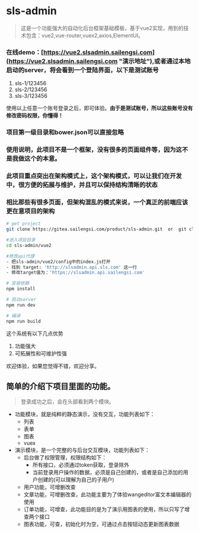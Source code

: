 # sls-admin

> 这是一个功能强大的自动化后台框架基础模板，基于vue2实现，用到的技术包含：vue2,vue-router,vuex2,axios,ElementUI。

### 在线demo：[https://vue2.slsadmin.sailengsi.com](https://vue2.slsadmin.sailengsi.com "演示地址"),或者通过本地启动的server，将会看到一个登陆界面，以下是测试账号

1. sls-1/123456
2. sls-2/123456
3. sls-3/123456

使用以上任意一个账号登录之后，即可体验。**由于是测试账号，所以这些账号没有修改密码权限，你懂得！**

### 项目第一级目录和bower.json可以直接忽略

### 使用说明，此项目不是一个框架，没有很多的页面组件等，因为这不是我做这个的本意。
### 此项目重点突出在架构模式上，这个架构模式，可以让我们在开发中，很方便的拓展与维护，并且可以保持结构清晰的状态
### 相比那些有很多页面，但架构混乱的模式来说，一个真正的前端应该更在意项目的架构

``` bash
# get project
git clone https://gitea.sailengsi.com/product/sls-admin.git  or  git clone https://github.com/sailengsi/sls-admin.git

#进入项目目录
cd sls-admin/vue2

#修改api代理
- 把sls-admin/vue2/config中的index.js打开
- 找到 target: 'http://slsadmin.api.sls.com' 这一行
- 修改target值为：'https://slsadmin.api.sailengsi.com'

# 安装依赖
npm install

# 启动server
npm run dev

# 编译
npm run build
```


这个系统有以下几点优势

1. 功能强大 
3. 可拓展性和可维护性强

欢迎体验，如果您觉得不错，欢迎分享。

## 简单的介绍下项目里面的功能。
> 登录成功之后，会在头部看到两个模块。
- 功能模块，就是纯粹的静态演示，没有交互，功能列表如下：
    - 列表
    - 表单
    - 图表
    - vuex
- 演示模块，是一个完整的与后台交互模块，功能列表如下：
    - 后台做了权限管理，权限结构如下：
        - 所有接口，必须通过token获取，登录除外
        - 当前登录用户操作的数据，必须是自己创建的，或者是自己添加的用户创建的(可以理解为自己的子用户)
    - 用户功能，可增删改查
    - 文章功能，可增删改查，此功能主要为了体验wangeditor富文本编辑器的使用
    - 订单功能，可增查，此功能目的是为了演示用图表的使用，所以只写了增查两个接口
    - 图表功能，可查，初始化时为空，可通过点击按钮动态更新图表数据

